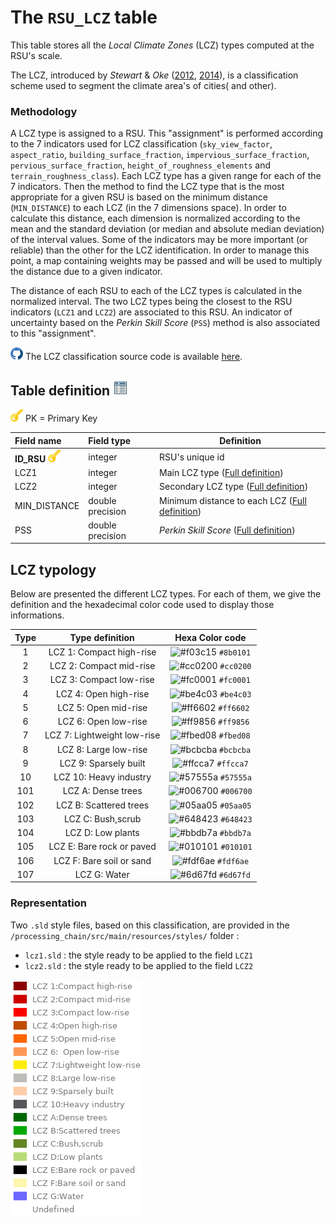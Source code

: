 # The `RSU_LCZ` table

This table stores all the *Local Climate Zones* (LCZ) types computed at the RSU's scale.

The LCZ, introduced by *Stewart* & *Oke* ([2012](http://journals.ametsoc.org/doi/abs/10.1175/BAMS-D-11-00019.1), [2014](http://onlinelibrary.wiley.com/doi/10.1002/joc.3746/abstract)), is a classification scheme used to segment the climate area's of cities( and other).

### Methodology

A LCZ type is assigned to a RSU. This "assignment" is performed according to the 7 indicators used for LCZ classification (`sky_view_factor`, `aspect_ratio`, `building_surface_fraction`, `impervious_surface_fraction`, `pervious_surface_fraction`, `height_of_roughness_elements` and `terrain_roughness_class`). Each LCZ type has a given range for each of the 7 indicators. Then the method to find the LCZ type that is the most appropriate for a given RSU is based on the minimum distance (`MIN_DISTANCE`) to each LCZ (in the 7 dimensions space). In order to calculate this distance, each dimension is normalized according to the mean and the standard deviation (or median and absolute median deviation) of the interval values. Some of the indicators may be more important (or reliable) than the other for the LCZ identification. In order to manage this point, a map containing weights may be passed and will be used to multiply the distance due to a given indicator.

The distance of each RSU to each of the LCZ types is calculated in the normalized interval. The two LCZ types being the closest to the RSU indicators (`LCZ1` and `LCZ2`) are associated to this RSU. An indicator of uncertainty based on the *Perkin Skill Score* (`PSS`) method is also associated to this "assignment".



![](./images/icons/github.png) The LCZ classification source code is available [here](https://github.com/orbisgis/geoclimate/blob/master/geoindicators/src/main/groovy/org/orbisgis/geoindicators/TypologyClassification.groovy).

## Table definition ![](./images/icons/table.png)

![](./images/icons/pk.png) PK = Primary Key

| Field name                                                   | Field type       | Definition         |
| :----------------------------------------------------------- | :--------------- | ------------------ |
| **ID_RSU** ![](./images/icons/pk.png) | integer  | RSU's unique id |
| LCZ1 | integer | Main LCZ type ([Full definition](#LCZ1))  |
| LCZ2 | integer  | Secondary LCZ type ([Full definition](#LCZ1)) |
| MIN_DISTANCE | double precision | Minimum distance to each LCZ ([Full definition](#MIN_DISTANCE)) |
| PSS | double precision | *Perkin Skill Score* ([Full definition](#PSS)) |



## LCZ typology

Below are presented the different LCZ types. For each of them, we give the definition and the hexadecimal color code used to display those informations.

| Type |       Type definition       |                       Hexa Color code                        |
| :--: | :-------------------------: | :----------------------------------------------------------: |
|  1   |  LCZ 1: Compact high-rise   | ![#f03c15](https://placehold.it/15/8B0101/000000?text=+) `#8b0101` |
|  2   |   LCZ 2: Compact mid-rise   | ![#cc0200](https://placehold.it/15/cc0200/000000?text=+) `#cc0200` |
|  3   |   LCZ 3: Compact low-rise   | ![#fc0001](https://placehold.it/15/fc0001/000000?text=+) `#fc0001` |
|  4   |    LCZ 4: Open high-rise    | ![#be4c03](https://placehold.it/15/be4c03/000000?text=+) `#be4c03` |
|  5   |    LCZ 5: Open mid-rise     | ![#ff6602](https://placehold.it/15/ff6602/000000?text=+) `#ff6602` |
|  6   |    LCZ 6: Open low-rise     | ![#ff9856](https://placehold.it/15/ff9856/000000?text=+) `#ff9856` |
|  7   | LCZ 7: Lightweight low-rise | ![#fbed08](https://placehold.it/15/fbed08/000000?text=+) `#fbed08` |
|  8   |    LCZ 8: Large low-rise    | ![#bcbcba](https://placehold.it/15/bcbcba/000000?text=+) `#bcbcba` |
|  9   |    LCZ 9: Sparsely built    | ![#ffcca7](https://placehold.it/15/ffcca7/000000?text=+) `#ffcca7` |
|  10  |   LCZ 10: Heavy industry    | ![#57555a](https://placehold.it/15/57555a/000000?text=+) `#57555a` |
| 101  |     LCZ A: Dense trees      | ![#006700](https://placehold.it/15/006700/000000?text=+) `#006700` |
| 102  |   LCZ B: Scattered trees    | ![#05aa05](https://placehold.it/15/05aa05/000000?text=+) `#05aa05` |
| 103  |      LCZ C: Bush,scrub      | ![#648423](https://placehold.it/15/648423/000000?text=+) `#648423` |
| 104  |      LCZ D: Low plants      | ![#bbdb7a](https://placehold.it/15/bbdb7a/000000?text=+) `#bbdb7a` |
| 105  |  LCZ E: Bare rock or paved  | ![#010101](https://placehold.it/15/010101/000000?text=+) `#010101` |
| 106  |  LCZ F: Bare soil or sand   | ![#fdf6ae](https://placehold.it/15/fdf6ae/000000?text=+) `#fdf6ae` |
| 107  |        LCZ G: Water         | ![#6d67fd](https://placehold.it/15/6d67fd/000000?text=+) `#6d67fd` |

### Representation


Two `.sld` style files, based on this classification, are provided in the `/processing_chain/src/main/resources/styles/` folder :

- `lcz1.sld` : the style ready to be applied to the field `LCZ1`
- `lcz2.sld` : the style ready to be applied to the field `LCZ2`

![](./images/lcz_legend.png)

